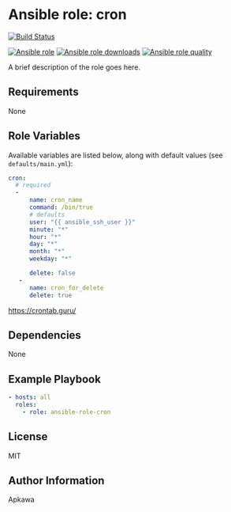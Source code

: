Ansible role: cron
==================

[![Build Status](https://travis-ci.org/apkawa/ansible-role-cron.svg?branch=master)](https://travis-ci.org/apkawa/ansible-role-cron)

[![Ansible role](https://img.shields.io/ansible/role/42590.svg)](https://galaxy.ansible.com/apkawa/cron)
[![Ansible role downloads](https://img.shields.io/ansible/role/d/42590.svg)](https://galaxy.ansible.com/apkawa/cron)
[![Ansible role quality](https://img.shields.io/ansible/quality/42590.svg)](https://galaxy.ansible.com/apkawa/cron)

A brief description of the role goes here.

Requirements
------------

None

Role Variables
--------------

Available variables are listed below, along with default values (see `defaults/main.yml`):
```yaml
cron:
  # required
  -  
      name: cron_name
      command: /bin/true
      # defaults
      user: "{{ ansible_ssh_user }}"
      minute: "*"
      hour: "*"
      day: "*"
      month: "*"
      weekday: "*"

      delete: false
   - 
      name: cron_for_delete
      delete: true 
```

https://crontab.guru/

Dependencies
------------

None

Example Playbook
----------------

```yaml
- hosts: all
  roles:
    - role: ansible-role-cron

```

License
-------

MIT 

Author Information
------------------

Apkawa 

